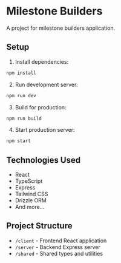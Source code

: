 # Milestone Builders

A project for milestone builders application.

## Setup

1. Install dependencies:
```bash
npm install
```

2. Run development server:
```bash
npm run dev
```

3. Build for production:
```bash
npm run build
```

4. Start production server:
```bash
npm start
```

## Technologies Used

- React
- TypeScript
- Express
- Tailwind CSS
- Drizzle ORM
- And more...

## Project Structure

- `/client` - Frontend React application
- `/server` - Backend Express server
- `/shared` - Shared types and utilities